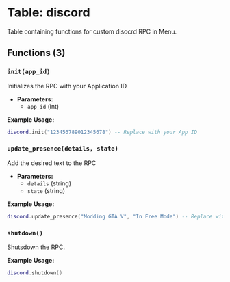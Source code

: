 # Table: discord

Table containing functions for custom disocrd RPC in Menu.

## Functions (3)

### `init(app_id)`

Initializes the RPC with your Application ID

- **Parameters:**
  - `app_id` (int)

**Example Usage:**
```lua
discord.init("123456789012345678") -- Replace with your App ID
```

### `update_presence(details, state)`

Add the desired text to the RPC

- **Parameters:**
  - `details` (string)
  - `state` (string)

**Example Usage:**
```lua
discord.update_presence("Modding GTA V", "In Free Mode") -- Replace with your App ID
```

### `shutdown()`

Shutsdown the RPC.

**Example Usage:**
```lua
discord.shutdown()
```
